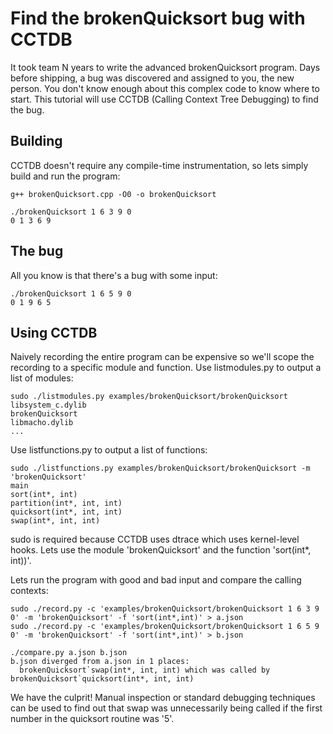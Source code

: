 Find the brokenQuicksort bug with CCTDB
=========

It took team N years to write the advanced brokenQuicksort program. Days before shipping, a bug was discovered and assigned to you, the new person. You don't know enough about this complex code to know where to start. This tutorial will use CCTDB (Calling Context Tree Debugging) to find the bug.

Building
---------
CCTDB doesn't require any compile-time instrumentation, so lets simply build and run the program:
```
g++ brokenQuicksort.cpp -O0 -o brokenQuicksort

./brokenQuicksort 1 6 3 9 0
0 1 3 6 9
```


The bug
---------
All you know is that there's a bug with some input:
```
./brokenQuicksort 1 6 5 9 0
0 1 9 6 5
```

Using CCTDB
--------

Naively recording the entire program can be expensive so we'll scope the recording to a specific module and function.
Use listmodules.py to output a list of modules:
```
sudo ./listmodules.py examples/brokenQuicksort/brokenQuicksort
libsystem_c.dylib
brokenQuicksort
libmacho.dylib
...
```

Use listfunctions.py to output a list of functions:
```
sudo ./listfunctions.py examples/brokenQuicksort/brokenQuicksort -m 'brokenQuicksort'
main
sort(int*, int)
partition(int*, int, int)
quicksort(int*, int, int)
swap(int*, int, int)
```

sudo is required because CCTDB uses dtrace which uses kernel-level hooks. Lets use the module 'brokenQuicksort' and the function 'sort(int*, int))'.

Lets run the program with good and bad input and compare the calling contexts:
```
sudo ./record.py -c 'examples/brokenQuicksort/brokenQuicksort 1 6 3 9 0' -m 'brokenQuicksort' -f 'sort(int*,int)' > a.json
sudo ./record.py -c 'examples/brokenQuicksort/brokenQuicksort 1 6 5 9 0' -m 'brokenQuicksort' -f 'sort(int*,int)' > b.json

./compare.py a.json b.json
b.json diverged from a.json in 1 places:
  brokenQuicksort`swap(int*, int, int) which was called by brokenQuicksort`quicksort(int*, int, int)
```

We have the culprit! Manual inspection or standard debugging techniques can be used to find out that swap was unnecessarily being called if the first number in the quicksort routine was '5'.

